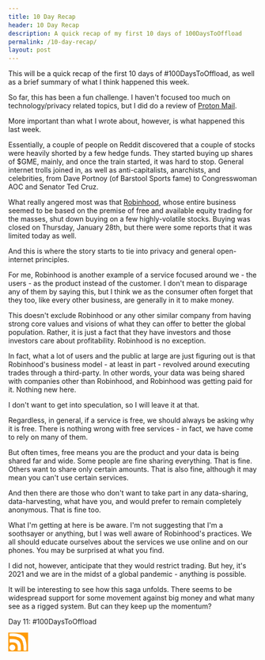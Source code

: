 ```yaml
---
title: 10 Day Recap
header: 10 Day Recap
description: A quick recap of my first 10 days of 100DaysToOffload
permalink: /10-day-recap/
layout: post
---
```


This will be a quick recap of the first 10 days of #100DaysToOffload, as well
as a brief summary of what I think happened this week.

So far, this has been a fun challenge. I haven't focused too much on technology/privacy
related topics, but I did do a review of <a href="https://rmooreblog.netlify.app/proton-mail/">
Proton Mail</a>.

More important than what I wrote about, however, is what happened this last week.

Essentially, a couple of people on Reddit discovered that a couple of stocks were heavily
shorted by a few hedge funds. They started buying up shares of $GME, mainly, and once
the train started, it was hard to stop. General internet trolls joined in, as well as
anti-capitalists, anarchists, and celebrities, from Dave Portnoy (of Barstool Sports fame)
to Congresswoman AOC and Senator Ted Cruz.

What really angered most was that <a href="https://robinhood.com/us/en/">Robinhood</a>,
whose entire business seemed to be based on the premise of free and available equity
trading for the masses, shut down buying on a few highly-volatile stocks. Buying was closed on Thursday, January 28th, but there were some reports that it was limited today as well.

And this is where the story starts to tie into privacy and general open-internet principles.

For me, Robinhood is another example of a service focused around we - the users - as the product instead of the customer. I don't mean to disparage any of them by saying this, but I think
we as the consumer often forget that they too, like every other business, are generally
in it to make money.

This doesn't exclude Robinhood or any other similar company from having strong core values and visions
of what they can offer to better the global population. Rather, it is just a fact that
they have investors and those investors care about profitability. Robinhood is no exception.

In fact, what a lot of users and the public at large are just figuring out is that Robinhood's
business model - at least in part - revolved around executing trades through a third-party. In other words, your data was being shared with companies other than Robinhood, and Robinhood was getting paid for it. Nothing new here.

I don't want to get into speculation, so I will leave it at that.

Regardless, in general, if a service is free, we should always be asking why it is free.
There is nothing wrong with free services - in fact, we have come to rely on many of them.

But often times, free means you are the product and your data is being shared far and wide. Some people are fine sharing everything. That is fine. Others want to share only certain amounts. That is also fine, although it may mean you can't use certain services.

And then there are those who don't want to take part in any data-sharing, data-harvesting, what
have you, and would prefer to remain completely anonymous. That is fine too.

What I'm getting at here is be aware. I'm not suggesting that I'm a soothsayer or anything,
but I was well aware of Robinhood's practices. We all should educate ourselves about
the services we use online and on our phones. You may be surprised at what you find.

I did not, however, anticipate that they would restrict trading. But hey, it's 2021
and we are in the midst of a global pandemic - anything is possible.

It will be interesting to see how this saga unfolds. There seems to be widespread support
for some movement against big money and what many see as a rigged system. But can they
keep up the momentum?

Day 11: #100DaysToOffload

<a href="https://rmooreblog.netlify.app/feed.xml"><img src="/assets/images/rss_feed.jpg" style="opacity:1;" width="40"/></a>
